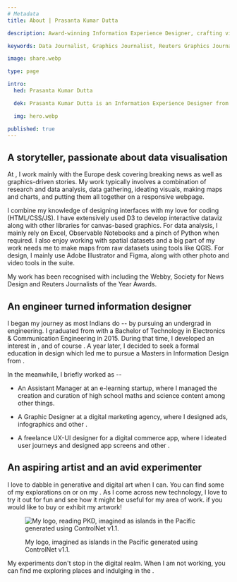 ```yaml
---
# Metadata
title: About | Prasanta Kumar Dutta

description: Award-winning Information Experience Designer, crafting visual stories with data and solving problems in an aesthetically pleasing way.

keywords: Data Journalist, Graphics Journalist, Reuters Graphics Journalist, Data Visualisation Developer, Data Visualization Developer, Narrative Cartographer, User Interface Designer, User Experience Designer, Communication Designer, Data Storyteller, Information Designer, Graphic Designer, Art Director, User-centered design, UX, UI, Data Artist, Web Designer, Web Developer, Front-end Web Developer, Photographer, Traveller, Creative writer, Electronics and Communication Engineer, National Institute of Design, National Institute of Technology Durgapur, Prasanta, PrasantaKrDutta, Prasanta Kumar Dutta, Prasanta KrDutta, pkddapacific, pkd.dapacific, pkd_da_pacific, daPacific.

image: share.webp

type: page

intro:
  hed: Prasanta Kumar Dutta

  dek: Prasanta Kumar Dutta is an Information Experience Designer from India, working at the intersection of design, coding, and journalism at Reuters. With a background in engineering and design, he crafts data-driven pieces that help narrate important stories visually. Several of his work has been recognized with numerous awards. He also teaches and talks about data visualization, narrative cartography, and design at eminent institutes across&nbsp;India.

  img: hero.webp

published: true
---
```

<script>
  import Container from '$lib/components/ui/Container/index.svelte';
  import LinkButton from '$lib/components/ui/LinkButton/index.svelte';
  import BioCard from '$lib/components/custom/about/BioCard/index.svelte';
  import ReferralCard from '$lib/components/ui/ReferralCard/index.svelte';

</script>

<BioCard hed={intro.hed} dek={intro.dek}/>

<Container width=md>

## A storyteller, passionate about data visualisation

At <LinkButton  label='Reuters' url='https://www.reuters.com/authors/prasanta-kumar-dutta/' />, I work mainly with the Europe desk covering breaking news as well as graphics-driven stories. My work typically involves a combination of research and data analysis, data gathering, ideating visuals, making maps and charts, and putting them all together on a responsive webpage.

I combine my knowledge of designing interfaces with my love for coding (HTML/CSS/JS).  I have extensively used D3 to develop interactive dataviz along with other libraries for canvas-based graphics. For data analysis, I mainly rely on Excel, Observable Notebooks and a pinch of Python when required. I also
enjoy working with spatial datasets and a big part of my work needs me to make maps from raw datasets using tools like QGIS. For design, I mainly use Adobe Illustrator and Figma, along with other photo and video tools in the suite.

My work has been recognised with <LinkButton  label='numerous awards' url='https://www.linkedin.com/in/pkddapacific/details/honors/' />  including the Webby, Society for News Design and Reuters Journalists of the Year Awards.

<div style=text-align:center;>
<ReferralCard url="https://datajournalism.com/read/blog/best-data-journalism-projects-2021#vaccination-tracker-reuters" image="https://s3.eu-central-1.amazonaws.com/datajournalismcom/long-reads/best-data-journalism-projects-2021/roundup2021-2.jpg" title="Data journalism roundup 2021" description="Featuring the Reuters COVID-19 vaccination tracker"
/></div>

## An engineer turned information designer

I began my journey as most Indians do -- by pursuing an undergrad in engineering. I graduated from <LinkButton  label='National Institute of Technology Durgapur, India' url='https://nitdgp.ac.in/' /> with a Bachelor of Technology in Electronics & Communication Engineering in 2015. During that time, I developed an interest in <LinkButton  label='robotics' url='https://www.slideshare.net/secret/FYLgD09ElKVZ7F' />, <LinkButton  label='movie-making' url='https://www.youtube.com/watch?v=KEBk9fZOdEY' /> and of course <LinkButton  label='graphic design' url='https://www.behance.net/gallery/22482999/MOTOR-Zundung-5' />. A year later, I decided to seek a formal education in design which led me to pursue a Masters in Information Design from <LinkButton  label='National Institute of Design Bangalore, India' url='https://www.nid.edu/academics/programmes/master-of-design-mdes/information-design-mdes' />.

In the meanwhile, I briefly worked as --

- An Assistant Manager at an e-learning startup, where I managed the creation and curation of high school maths and science content among other things.

- A Graphic Designer at a digital marketing agency, where I designed ads, infographics and other <LinkButton  label='promotional materials' url='https://www.facebook.com/eklakshyatransformations/videos/1623378141305834' />.

- A freelance UX-UI designer for a digital commerce app, where I ideated user journeys and designed app screens and other <LinkButton  label='UI assets' url='https://www.behance.net/gallery/52114777/Icon-Design-for-local-shopping-app-Bottleview' />.

</Container>

<Container width=md style="text-align: center; margin-top: var(--space-m); margin-bottom: var(--space-xl);">

 <LinkButton solid="{true}"   url="https://prasantakrdutta.notion.site/Prasanta-Kumar-Dutta-7e14ed79579f40bdab9d739a8a576ea2" label="View My Resume" />

</Container>

<Container width=md>

## An aspiring artist and an avid experimenter

I love to dabble in generative and digital art when I can. You can find some of my explorations on <LinkButton  label='Instagram' url='https://www.instagram.com/thebongartista/' /> or on my <LinkButton  label='blog' url='https://medium.com/diarium-da-pacific/tagged/projects' />. As I come across new technology, I love to try it out for fun and see how it might be useful for my area of work. <LinkButton label='Reach out' url='#contact' /> if you would like to buy or exhibit my artwork!

<figure>

![My logo, reading PKD, imagined as islands in the Pacific generated using ControlNet v1.1.](/media/pkd-islands.webp)

<figcaption>
My logo, imagined as islands in the Pacific generated using ControlNet v1.1.
</figcaption>

</figure>

<Container width=md style="text-align: center; margin-top: var(--space-m); margin-bottom: var(--space-xl);">

 <LinkButton solid="{true}"   url="https://www.redbubble.com/people/daPacificArt/shop" label="Shop art prints" />

</Container>

My experiments don't stop in the digital realm. When I am not working, you can find me exploring places and indulging in the <LinkButton  label='culinary arts' url='https://www.instagram.com/thebongbawarchi/' />.

<div style=text-align:center;><ReferralCard url="https://medium.com/diarium-da-pacific/cooking-is-therapy-424efbdc4570" image="/media/cooking.webp" title="Cooking is therapy" description="How a designer finds solace in the culinary arts to exercise his creative senses"
/></div>

</Container>
